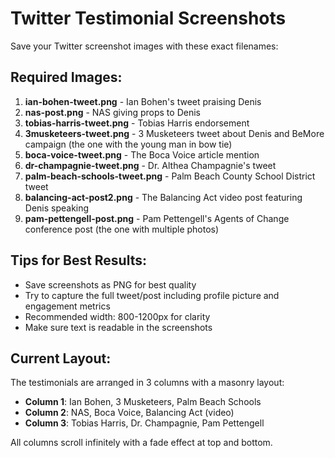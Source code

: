 # Twitter Testimonial Screenshots

Save your Twitter screenshot images with these exact filenames:

## Required Images:

1. **ian-bohen-tweet.png** - Ian Bohen's tweet praising Denis
2. **nas-post.png** - NAS giving props to Denis
3. **tobias-harris-tweet.png** - Tobias Harris endorsement
4. **3musketeers-tweet.png** - 3 Musketeers tweet about Denis and BeMore campaign (the one with the young man in bow tie)
5. **boca-voice-tweet.png** - The Boca Voice article mention
6. **dr-champagnie-tweet.png** - Dr. Althea Champagnie's tweet
7. **palm-beach-schools-tweet.png** - Palm Beach County School District tweet
8. **balancing-act-post2.png** - The Balancing Act video post featuring Denis speaking
9. **pam-pettengell-post.png** - Pam Pettengell's Agents of Change conference post (the one with multiple photos)

## Tips for Best Results:

- Save screenshots as PNG for best quality
- Try to capture the full tweet/post including profile picture and engagement metrics
- Recommended width: 800-1200px for clarity
- Make sure text is readable in the screenshots

## Current Layout:

The testimonials are arranged in 3 columns with a masonry layout:
- **Column 1**: Ian Bohen, 3 Musketeers, Palm Beach Schools
- **Column 2**: NAS, Boca Voice, Balancing Act (video)
- **Column 3**: Tobias Harris, Dr. Champagnie, Pam Pettengell

All columns scroll infinitely with a fade effect at top and bottom.

